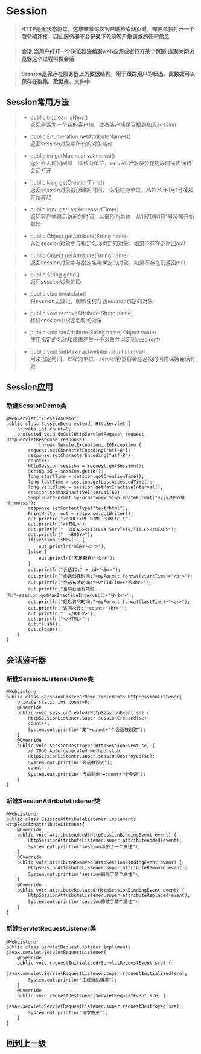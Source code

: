 # Session

>#### HTTP是无状态协议，这意味着每次客户端检索网页时，都要单独打开一个服务器连接，因此服务器不会记录下先前客户端请求的任何信息

>#### 会话,当用户打开一个浏览器连接到web应用或者打开某个页面,直到关闭浏览器这个过程叫做会话

>#### Session是保存在服务器上的数据结构，用于跟踪用户的状态。此数据可以保存在群集、数据库、文件中

## Session常用方法

>* public boolean isNew()  
返回是否为一个新的客户端，或者客户端是否拒绝加入session

>* public Enumeration getAttributeNames()  
返回session对象中所有的对象名称

>* public int getMaxInactiveInterval()  
返回最大时间间隔，以秒为单位，servlet 容器将会在这段时间内保持会话打开

>* public long getCreationTime()  
返回session对象被创建的时间， 以毫秒为单位，从1970年1月1号凌晨开始算起

>* public long getLastAccessedTime()  
返回客户端最后访问的时间，以毫秒为单位，从1970年1月1号凌晨开始算起

>* public Object getAttribute(String name)  
返回session对象中与指定名称绑定的对象，如果不存在则返回null

>* public Object getAttribute(String name)  
返回session对象中与指定名称绑定的对象，如果不存在则返回null

>* public String getId()  
返回session对象的ID

>* public void invalidate()  
将session无效化，解绑任何与该session绑定的对象

>* public void removeAttribute(String name)  
移除session中指定名称的对象

>* public void setAttribute(String name, Object value)  
使用指定的名称和值来产生一个对象并绑定到session中

>* public void setMaxInactiveInterval(int interval)  
用来指定时间，以秒为单位，servlet容器将会在这段时间内保持会话有效  

## Session应用  

### 新建SessionDemo类   

```  
@WebServlet("/SessionDemo")
public class SessionDemo extends HttpServlet {
	private int count=0;
	protected void doGet(HttpServletRequest request, HttpServletResponse response)
			throws ServletException, IOException {
		request.setCharacterEncoding("utf-8");
		response.setCharacterEncoding("utf-8");
		count++;
		HttpSession session = request.getSession();
		String id = session.getId();
		long startTime = session.getCreationTime();
		long lastTime = session.getLastAccessedTime();
		long validTime = session.getMaxInactiveInterval();
		session.setMaxInactiveInterval(60);
		SimpleDateFormat myFormat=new SimpleDateFormat("yyyy/MM/dd HH:mm:ss");
		response.setContentType("text/html");
		PrintWriter out = response.getWriter();
		out.println("<!DOCTYPE HTML PUBLIC \"-
		out.println("<HTML>");
		out.println("  <HEAD><TITLE>A Servlet</TITLE></HEAD>");
		out.println("  <BODY>");
		if(session.isNew()) {
			out.println("新客户<br>");
		}else {
			out.println("不是新客户<br>");
		}
		out.println("会话ID:" + id+"<br>");
		out.println("会话创建时间:"+myFormat.format(startTime)+"<br>");
		out.println("会话有效时间:"+validTime+"秒<br>");
		out.println("当前会话有效时间:"+session.getMaxInactiveInterval()+"秒<br>");
		out.println("最后访问时间:"+myFormat.format(lastTime)+"<br>");
		out.println("访问次数:"+count+"<br>");
		out.println("  </BODY>");
		out.println("</HTML>");
		out.flush();
		out.close();
	}
}

```   

## 会话监听器  

### 新建SerssionListenerDemo类


```
@WebListener
public class SerssionListenerDemo implements HttpSessionListener{
	private static int count=0;
	@Override
	public void sessionCreated(HttpSessionEvent se) {
		HttpSessionListener.super.sessionCreated(se);
		count++;
		System.out.println("第"+count+"个会话被创建");
	}
	@Override
	public void sessionDestroyed(HttpSessionEvent se) {
		// TODO Auto-generated method stub
		HttpSessionListener.super.sessionDestroyed(se);
		System.out.println("会话被毁灭");
		count--;
		System.out.println("当前剩余"+count+"个会话");
	}
}
```

### 新建SessionAttributeListener类  


```
@WebListener
public class SessionAttributeListener implements HttpSessionAttributeListener{
	@Override
	public void attributeAdded(HttpSessionBindingEvent event) {
		HttpSessionAttributeListener.super.attributeAdded(event);
		System.out.println("session添加了一个属性");
	}
	@Override
	public void attributeRemoved(HttpSessionBindingEvent event) {
		HttpSessionAttributeListener.super.attributeRemoved(event);
		System.out.println("session删除了某个属性");
	}
	@Override
	public void attributeReplaced(HttpSessionBindingEvent event) {
		HttpSessionAttributeListener.super.attributeReplaced(event);
		System.out.println("session修改了某个属性");
	}
}

```


### 新建ServletRequestListener类


```
@WebListener
public class ServletRequestListener implements javax.servlet.ServletRequestListener{
	@Override
	public void requestInitialized(ServletRequestEvent sre) {
		javax.servlet.ServletRequestListener.super.requestInitialized(sre);
		System.out.println("生成新的请求");
	}
	@Override
	public void requestDestroyed(ServletRequestEvent sre) {
		javax.servlet.ServletRequestListener.super.requestDestroyed(sre);
		System.out.println("请求毁灭");
	}
}
```



## [回到上一级](../index.md)